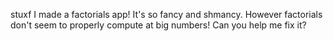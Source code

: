 stuxf
I made a factorials app! It's so fancy and shmancy. However factorials don't seem to properly compute at big numbers! Can you help me fix it?
